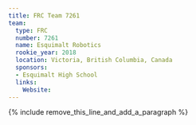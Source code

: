 ```yaml
---
title: FRC Team 7261
team:
  type: FRC
  number: 7261
  name: Esquimalt Robotics
  rookie_year: 2018
  location: Victoria, British Columbia, Canada
  sponsors:
  - Esquimalt High School
  links:
    Website:
---
```


{% include remove_this_line_and_add_a_paragraph %}